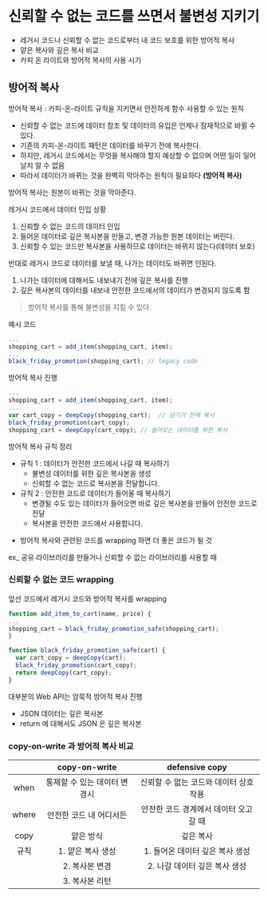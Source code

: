 # 신뢰할 수 없는 코드를 쓰면서 불변성 지키기 
- 레거시 코드나 신뢰할 수 없는 코드로부터 내 코드 보호를 위한 방어적 복사
- 얕은 복사와 깊은 복사 비교
- 카피 온 라이트와 방어적 복사의 사용 시기 

## 방어적 복사 
방어적 복사 : 카피-온-라이트 규칙을 지키면서 안전하게 함수 사용할 수 있는 원칙 
- 신뢰할 수 없는 코드에 데이터 참조 및 데이터의 유입은 언제나 잠재적으로 바뀔 수 있다. 
- 기존의 카피-온-라이트 패턴은 데이터를 바꾸기 전에 복사한다. 
- 하지만, 레거시 코드에서는 무엇을 복사해야 할지 예상할 수 없으며 어떤 일이 일어날지 알 수 없음 
- 따라서 데이터가 바뀌는 것을 완벽히 막아주는 원칙이 필요하다 **(방어적 복사)**

방어적 복사는 원본이 바뀌는 것을 막아준다. 

레거시 코드에서 데이터 인입 상황 
1. 신뢰할 수 없는 코드의 데이터 인입
2. 들어온 데이터로 깊은 복사본을 만들고, 변경 가능한 원본 데이터는 버린다. 
3. 신뢰할 수 있는 코드만 복사본을 사용하므로 데이터는 바뀌지 않는다(데이터 보호) 

반대로 레거시 코드로 데이터를 보낼 때, 나가는 데이터도 바뀌면 인된다. 
1. 나가는 데이터에 대해서도 내보내기 전에 깊은 복사를 진행
2. 깊은 복사본의 데이터를 내보내 안전한 코드에서의 데이터가 변경되지 않도록 함 

> 방어적 복사를 통해 불변성을 지킬 수 있다. 

예시 코드 
```js
...
shopping_cart = add_item(shopping_cart, item);
...
black_friday_promotion(shopping_cart); // legacy code
```

방어적 복사 진행 
```js
...
shopping_cart = add_item(shopping_cart, item);
...
var cart_copy = deepCopy(shopping_cart);  // 넘기기 전에 복사 
black_friday_promotion(cart_copy); 
shopping_cart = deepCopy(cart_copy); // 들어오는 데이터를 위한 복사 
```

방어적 복사 규칙 정리 
- 규칙 1 : 데이터가 안전한 코드에서 나갈 때 복사하기 
  - 불변성 데이터를 위한 깊은 복사본을 생성
  - 신뢰할 수 없는 코드로 복사본을 전달합니다. 
- 규칙 2 : 안전한 코드로 데이터가 들어올 때 복사하기
  - 변경될 수도 있는 데이터가 들어오면 바로 깊은 복사본을 만들어 안전한 코드로 전달
  - 복사본을 안전한 코드에서 사용합니다. 
+ 방어적 복사와 관련된 코드를 wrapping 하면 더 좋은 코드가 될 것 


ex_ 공유 라이브러리를 만들거나 신뢰할 수 없는 라이브러리를 사용할 때 

### 신뢰할 수 없는 코드 wrapping 
앞선 코드에서 레거시 코드와 방어적 복사를 wrapping 
```js 
function add_item_to_cart(name, price) {
...
shopping_cart = black_friday_promotion_safe(shopping_cart);
}

function black_friday_promotion_safe(cart) { 
  var cart_copy = deepCopy(cart);
  black_friday_promotion(cart_copy);
  return deepCopy(cart_copy);
}
```

대부분의 Web API는 암묵적 방어적 복사 진행
- JSON 데이터는 깊은 복사본 
- return 에 대해서도 JSON 은 깊은 복사본 

### copy-on-write 과 방어적 복사 비교 
| |copy-on-write|defensive copy|
|:---:|:---:|:---:|
|when|통제할 수 있는 데이터 변경시 | 신뢰할 수 없는 코드와 데이터 상호작용|
|where|안전한 코드 내 어디서든 | 안전한 코드 경계에서 데이터 오고 갈 때 |
|copy| 얕은 방식 | 깊은 복사 |
|규칙|1. 얕은 복사 생성| 1. 들어온 데이터 깊은 복사 생성|
|   |2. 복사본 변경 | 2. 나갈 데이터 깊은 복사 생성 | 
|   |3. 복사본 리턴 | |

